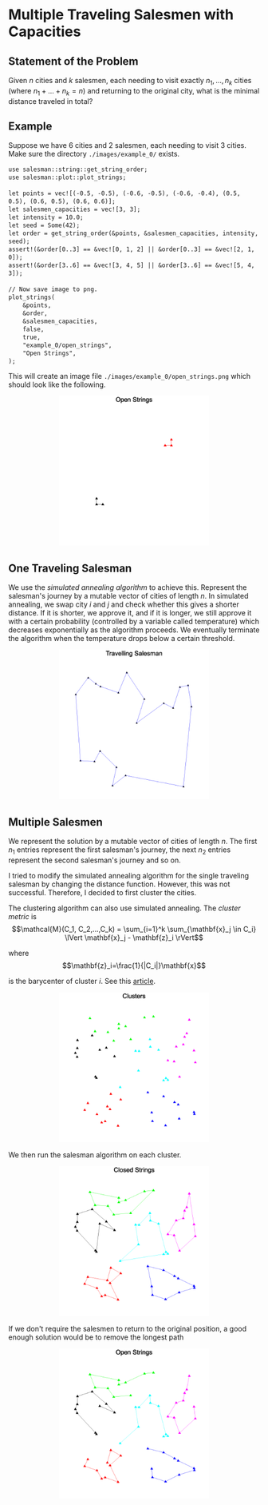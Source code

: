 # Multiple Traveling Salesmen with Capacities
## Statement of the Problem
Given $n$ cities and $k$ salesmen, each needing to visit exactly $n_1, ..., n_k$ cities (where $n_1 + ... + n_k = n$) and returning to the original city, what is the minimal distance traveled in total?

## Example
Suppose we have 6 cities and 2 salesmen, each needing to visit 3 cities. Make sure the directory `./images/example_0/` exists.

    use salesman::string::get_string_order;
    use salesman::plot::plot_strings;

    let points = vec![(-0.5, -0.5), (-0.6, -0.5), (-0.6, -0.4), (0.5, 0.5), (0.6, 0.5), (0.6, 0.6)];
    let salesmen_capacities = vec![3, 3];
    let intensity = 10.0;
    let seed = Some(42);
    let order = get_string_order(&points, &salesmen_capacities, intensity, seed);
    assert!(&order[0..3] == &vec![0, 1, 2] || &order[0..3] == &vec![2, 1, 0]);
    assert!(&order[3..6] == &vec![3, 4, 5] || &order[3..6] == &vec![5, 4, 3]);

    // Now save image to png.
    plot_strings(
        &points,
        &order,
        &salesmen_capacities,
        false,
        true,
        "example_0/open_strings",
        "Open Strings",
    );

This will create an image file `./images/example_0/open_strings.png` which should look like the following.

<p align="center">
<img src="images/example_0/open_strings.png" width="300" height="300">
</p>

## One Traveling Salesman
We use the _simulated annealing algorithm_ to achieve this. Represent the salesman's journey by a mutable vector of cities of length $n$. In simulated annealing, we swap city $i$ and $j$ and check whether this gives a shorter distance. If it is shorter, we approve it, and if it is longer, we still approve it with a certain probability (controlled by a variable called temperature) which decreases exponentially as the algorithm proceeds. We eventually terminate the algorithm when the temperature drops below a certain threshold.

<p align="center">
<img src="images/salesman.png" width="300" height="300">
</p>

## Multiple Salesmen
We represent the solution by a mutable vector of cities of length $n$. The first $n_1$ entries represent the first salesman's journey, the next $n_2$ entries represent the second salesman's journey and so on. 

I tried to modify the simulated annealing algorithm for the single traveling salesman by changing the distance function. However, this was not successful. Therefore, I decided to first cluster the cities. 

The clustering algorithm can also use simulated annealing. The _cluster metric_ is 
$$\mathcal{M}(C_1, C_2,...,C_k) = \sum_{i=1}^k \sum_{\mathbf{x}_j \in C_i} \lVert \mathbf{x}_j - \mathbf{z}_i \rVert$$ 

where 
$$\mathbf{z}_i=\frac{1}{|C_i|}\mathbf{x}$$
<!-- $$
{\mathbf{z}}_i = \frac{1}{|C_i|} 
\sum_{\mathbf{x} \in C_i} \mathbf{x}
$$ -->

is the barycenter of cluster $i$. See this [article](http://library.isical.ac.in:8080/jspui/bitstream/10263/5650/1/Clustering%20using%20simulated%20annealing%20with%20probabilistic%20redistribution-IJOPRAAI-15-2-2001-%20p%20269-285.pdf).

<p align="center">
<img src="images/example_1/clusters.png" width="300" height="300">
</p>

We then run the salesman algorithm on each cluster.

<p align="center">
<img src="images/example_1/closed_strings.png" width="300" height="300">
</p>

If we don't require the salesmen to return to the original position, a good enough solution would be to remove the longest path 

<p align="center">
<img src="images/example_1/open_strings.png" width="300" height="300">
</p>

